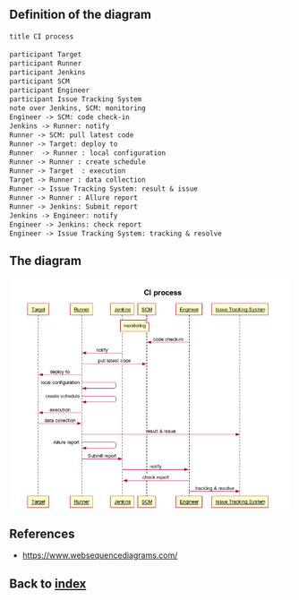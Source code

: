 ## Definition of the diagram
```shell
title CI process

participant Target 
participant Runner 
participant Jenkins
participant SCM
participant Engineer
participant Issue Tracking System
note over Jenkins, SCM: monitoring
Engineer -> SCM: code check-in
Jenkins -> Runner: notify
Runner -> SCM: pull latest code
Runner -> Target: deploy to
Runner  -> Runner : local configuration
Runner -> Runner : create schedule
Runner -> Target  : execution
Target -> Runner : data collection
Runner -> Issue Tracking System: result & issue
Runner -> Runner : Allure report
Runner -> Jenkins: Submit report
Jenkins -> Engineer: notify
Engineer -> Jenkins: check report
Engineer -> Issue Tracking System: tracking & resolve
```

## The diagram
![Image](https://github.com/bukaiqiaode/blog/blob/master/images/CIProcess.png)

## References
- https://www.websequencediagrams.com/

## Back to [index](./index.md)
